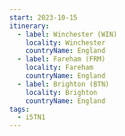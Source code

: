 ```yaml
---
start: 2023-10-15
itinerary:
  - label: Winchester (WIN)
    locality: Winchester
    countryName: England
  - label: Fareham (FRM)
    locality: Fareham
    countryName: England
  - label: Brighton (BTN)
    locality: Brighton
    countryName: England
tags:
  - i5TN1
---
```

